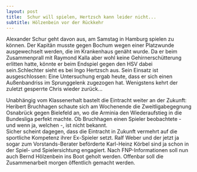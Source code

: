 ```yaml
---
layout: post
title:  Schur will spielen, Hertzsch kann leider nicht...
subtitle: Hölzenbein vor der Rückkehr
---
```


Alexander Schur geht davon aus, am Samstag in Hamburg spielen zu können. Der Kapitän musste gegen Bochum wegen einer Platzwunde ausgewechselt werden, die im Krankenhaus genäht wurde. Da er beim Zusammenprall mit Raymond Kalla aber wohl keine Gehirnerschütterung erlitten hatte, könnte er beim Endspiel gegen den HSV dabei sein.Schlechter sieht es bei Ingo Hertzsch aus. Sein Einsatz ist ausgeschlossen: Eine Untersuchung ergab heute, dass er sich einen Außenbandriss im Sprunggelenk zugezogen hat. Wenigstens kehrt der zuletzt gesperrte Chris wieder zurück...

Unabhängig vom Klassenerhalt bastelt die Eintracht weiter an der Zukunft: Heribert Bruchhagen schaute sich am Wochenende die Zweitligabegegnung Osnabrück gegen Bielefeld an, wo die Arminia den Wiederaufstieg in die Bundesliga perfekt machte. Ob Bruchhagen einen Spieler beobachtete - und wenn ja, welchen -, ist nicht bekannt.  
Sicher scheint dagegen, dass die Eintracht in Zukunft vermehrt auf die sportliche Kompetenz ihrer Ex-Spieler setzt. Ralf Weber und der jetzt ja sogar zum Vorstands-Berater beförderte Karl-Heinz Körbel sind ja schon in der Spiel- und Spielersichtung engagiert. Nach FNP-Informationen soll nun auch Bernd Hölzenbein ins Boot geholt werden. Offenbar soll die Zusammenarbeit morgen öffentlich gemacht werden.
